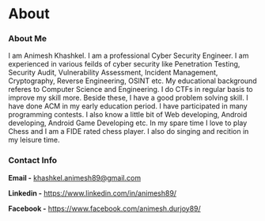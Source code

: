 # About


### About Me
I am Animesh Khashkel. I am a professional Cyber Security Engineer. I am experienced in various feilds of cyber security like Penetration Testing, Security Audit, Vulnerability Assessment, Incident Management, Cryptography, Reverse Engineering, OSINT etc. My educational background referes to Computer Science and Engineering. I do CTFs in regular basis to improve my skill more. Beside these, I have a good problem solving skill. I have done ACM in my early education period. I have participated in many programming contests. I also know a little bit of Web developing, Android developing, Android Game Developing etc. In my spare time I love to play Chess and I am a FIDE rated chess player. I also do singing and recition in my leisure time.

### Contact Info
**Email -** khashkel.animesh89@gmail.com

**Linkedin -** https://www.linkedin.com/in/animesh89/

**Facebook -** https://www.facebook.com/animesh.durjoy89/
